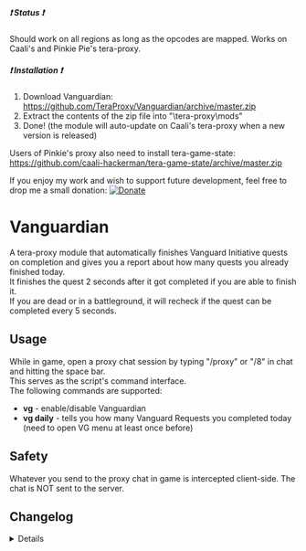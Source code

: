 ##### :heavy_exclamation_mark: Status :heavy_exclamation_mark:
Should work on all regions as long as the opcodes are mapped. Works on Caali's and Pinkie Pie's tera-proxy.

##### :heavy_exclamation_mark: Installation :heavy_exclamation_mark:
1) Download Vanguardian: https://github.com/TeraProxy/Vanguardian/archive/master.zip
2) Extract the contents of the zip file into "\tera-proxy\mods\"
3) Done! (the module will auto-update on Caali's tera-proxy when a new version is released)

Users of Pinkie's proxy also need to install tera-game-state: https://github.com/caali-hackerman/tera-game-state/archive/master.zip  
  
If you enjoy my work and wish to support future development, feel free to drop me a small donation: [![Donate](https://www.paypalobjects.com/webstatic/en_US/i/buttons/PP_logo_h_100x26.png)](https://www.paypal.com/cgi-bin/webscr?cmd=_donations&business=A3KBZUCSEQ5RJ)

# Vanguardian
A tera-proxy module that automatically finishes Vanguard Initiative quests on completion and gives you a report about how many quests you already finished today.  
It finishes the quest 2 seconds after it got completed if you are able to finish it.  
If you are dead or in a battleground, it will recheck if the quest can be completed every 5 seconds.

## Usage
While in game, open a proxy chat session by typing "/proxy" or "/8" in chat and hitting the space bar.  
This serves as the script's command interface.  
The following commands are supported:  
  
* **vg** - enable/disable Vanguardian  
* **vg daily** - tells you how many Vanguard Requests you completed today (need to open VG menu at least once before)

## Safety
Whatever you send to the proxy chat in game is intercepted client-side. The chat is NOT sent to the server.

## Changelog
<details>

### 1.3.0
* [+] Enabled/disabled state is now saved to a config file and reloaded the next time you login
### 1.2.9
* [*] Fixed rare case where the amount of completed Vanguard Requests was incorrect
* [~] Use tera-game-state for battleground info
* [+] Readded support for Pinkie Pie's tera-proxy
* [-] Removed unneeded timeouts
### 1.2.8
* [~] Changed html line breaks to proper ones
### 1.2.7
* [~] Code changes due to Caali's recent tera-proxy updates
* [-] Removed support for Pinkie Pie's tera-proxy
### 1.2.6
* [*] Fixed a weird case-sensitivity issue
* [*] More code cleanup
### 1.2.5
* [+] Rewrote code to use Caali's "tera-game-state" module in order to reduce overhead
* [+] Now supports auto-updating via Caali's tera-proxy
### 1.2.4
* [*] Updated hook versions for compatibility with the latest tera-proxy
### 1.2.3
* [*] Fixed trying to count dailies past the maximum number of 16
### 1.2.2
* [*] Made completion of daily and weekly quests more reliable
### 1.2.1
* [+] Added command to show the amount of completed daily Vanguard Requests
* [*] Arsenal patch update
### 1.2.0
* [*] Some code cleanup
* [*] Full conversion to Pinkie Pie's command module
### 1.1.0
* [+] Added automatic completion of daily and weekly bonus
### 1.0.0
* [~] Initial Release

</details>